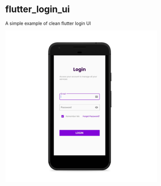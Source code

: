 # flutter_login_ui

A simple example of clean flutter login UI


<img height="480px" src="screenshots/flutter_login_ui.png">

